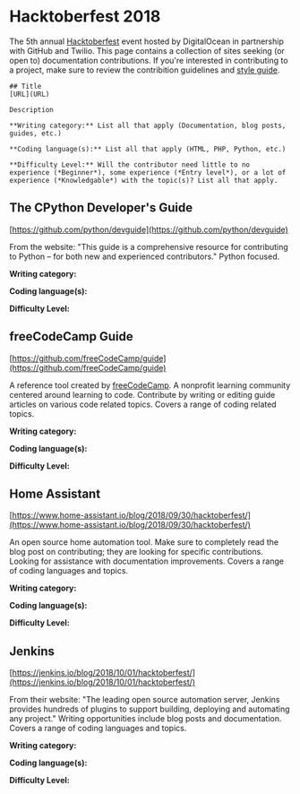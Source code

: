 # Hacktoberfest 2018
The 5th annual [Hacktoberfest](https://hacktoberfest.digitalocean.com) event hosted by DigitalOcean in partnership with GitHub
and Twilio. This page contains a collection of sites seeking (or open to) documentation contributions. If you're interested in contributing to a project, make sure to review the contribition guidelines and [style guide](/styleguides.md).

    ## Title
    [URL](URL)

    Description

    **Writing category:** List all that apply (Documentation, blog posts, guides, etc.)

    **Coding language(s):** List all that apply (HTML, PHP, Python, etc.)

    **Difficulty Level:** Will the contributor need little to no experience (*Beginner*), some experience (*Entry level*), or a lot of experience (*Knowledgable*) with the topic(s)? List all that apply.

## The CPython Developer's Guide
[https://github.com/python/devguide](https://github.com/python/devguide)

From the website: "This guide is a comprehensive resource for contributing to Python – for both new and experienced contributors." Python focused. 

**Writing category:** 

**Coding language(s):**

**Difficulty Level:**

## freeCodeCamp Guide
[https://github.com/freeCodeCamp/guide](https://github.com/freeCodeCamp/guide)

A reference tool created by [freeCodeCamp](https://www.freecodecamp.org/). A nonprofit learning community centered around 
learning to code. Contribute by writing or editing guide articles on various code related topics. Covers a range of coding related topics.

**Writing category:** 

**Coding language(s):**

**Difficulty Level:**

## Home Assistant
[https://www.home-assistant.io/blog/2018/09/30/hacktoberfest/](https://www.home-assistant.io/blog/2018/09/30/hacktoberfest/)

An open source home automation tool. Make sure to completely read the blog post on contributing; they are looking for specific contributions. Looking for assistance with documentation improvements. Covers a range of coding languages and topics.

**Writing category:** 

**Coding language(s):**

**Difficulty Level:**

## Jenkins
[https://jenkins.io/blog/2018/10/01/hacktoberfest/](https://jenkins.io/blog/2018/10/01/hacktoberfest/)

From their website: "The leading open source automation server, Jenkins provides hundreds of plugins to support building, deploying and automating any project." Writing opportunities include blog posts and documentation. Covers a range of coding languages and topics.

**Writing category:** 

**Coding language(s):**

**Difficulty Level:**
